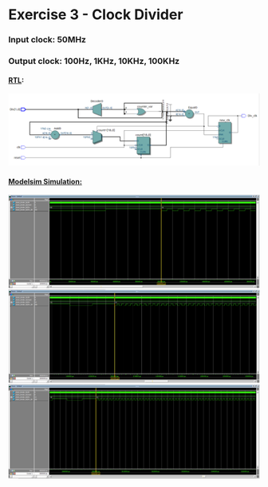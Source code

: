 # Exercise 3 - Clock Divider

### Input clock: 50MHz
### Output clock: 100Hz, 1KHz, 10KHz, 100KHz

#### <ins>RTL</ins>:
![alt text](https://github.com/pawelgates/Verilog-Projects/blob/main/Exercise%203%20-%20Clock%20Divider/pics/RTL.png)
#### <ins>Modelsim Simulation:</ins>
![alt text](https://github.com/pawelgates/Verilog-Projects/blob/main/Exercise%203%20-%20Clock%20Divider/pics/tb1.png)
![alt text](https://github.com/pawelgates/Verilog-Projects/blob/main/Exercise%203%20-%20Clock%20Divider/pics/tb2.png)
![alt text](https://github.com/pawelgates/Verilog-Projects/blob/main/Exercise%203%20-%20Clock%20Divider/pics/tb3.png)
